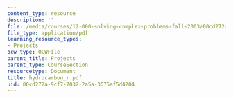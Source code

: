 ```yaml
---
content_type: resource
description: ''
file: /media/courses/12-000-solving-complex-problems-fall-2003/00cd272a9cf770322a5a3675af5d4204_hydrocarbon_r.pdf
file_type: application/pdf
learning_resource_types:
- Projects
ocw_type: OCWFile
parent_title: Projects
parent_type: CourseSection
resourcetype: Document
title: hydrocarbon_r.pdf
uid: 00cd272a-9cf7-7032-2a5a-3675af5d4204
---
```

